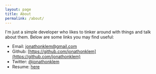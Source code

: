 ```yaml
---
layout: page
title: About
permalink: /about/
---
```


I'm just a simple developer who likes to tinker around with things and talk about them.  Below are some links you may find useful:

* Email: [jonathonklem@gmail.com](mailto:jonathonklem@gmail.com)
* Github: [https://github.com/jonathonklem](https://github.com/jonathonklem)
* Twitter: [@jonathonklem](https://twitter.com/@jonathonklem)
* Resume: [here](http://jonathonklem.com/assets/jonathonklem-resume.pdf)
